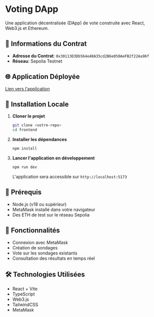 # Voting DApp

Une application décentralisée (DApp) de vote construite avec React, Web3.js et Ethereum.

## 📝 Informations du Contrat

- **Adresse du Contrat**: `0x30113D3Db564e48A35cd2B6e050AeFB2f22Aa96f`
- **Réseau**: Sepolia Testnet

## 🌐 Application Déployée

[Lien vers l'application](https://your-dapp-url.netlify.app) 

## 🚀 Installation Locale

1. **Cloner le projet**
   ```bash
   git clone <votre-repo>
   cd frontend
   ```

2. **Installer les dépendances**
   ```bash
   npm install
   ```

3. **Lancer l'application en développement**
   ```bash
   npm run dev
   ```
   L'application sera accessible sur `http://localhost:5173`

## 🔧 Prérequis

- Node.js (v18 ou supérieur)
- MetaMask installé dans votre navigateur
- Des ETH de test sur le réseau Sepolia

## 📱 Fonctionnalités

- Connexion avec MetaMask
- Création de sondages
- Vote sur les sondages existants
- Consultation des résultats en temps réel

## 🛠 Technologies Utilisées

- React + Vite
- TypeScript
- Web3.js
- TailwindCSS
- MetaMask

